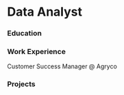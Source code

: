 # Data Analyst 

### Education

### Work Experience 
Customer Success Manager @ Agryco

### Projects 
